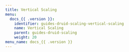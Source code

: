 ```yaml
---
title: Vertical Scaling
menu:
  docs_{{ .version }}:
    identifier: guides-druid-scaling-vertical-scaling
    name: Vertical Scaling
    parent: guides-druid-scaling
    weight: 20
menu_name: docs_{{ .version }}
---
```


